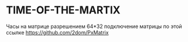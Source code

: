 # TIME-OF-THE-MARTIX
Часы на матрице разрешением 64*32
подключение матрицы по этой ссылке https://github.com/2dom/PxMatrix
